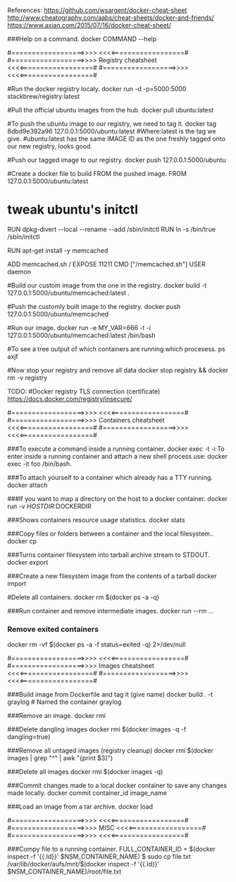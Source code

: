References:
https://github.com/wsargent/docker-cheat-sheet
http://www.cheatography.com/aabs/cheat-sheets/docker-and-friends/
https://www.axian.com/2015/07/16/docker-cheat-sheet/


###Help on a command.
docker COMMAND --help




#==================>>>>                     <<<<==================#
#==================>>>> Registry cheatsheet <<<<==================#
#==================>>>>                     <<<<==================#

#Run the docker registry localy.
docker run -d -p=5000:5000 stackbrew/registry:latest

#Pull the official ubuntu images from the hub.
docker pull ubuntu:latest

#To push the ubuntu image to our registry, we need to tag it.
docker tag 8dbd9e392a96 127.0.0.1:5000/ubuntu:latest
#Where:latest is the tag we give.
#ubuntu:latest has the same IMAGE ID as the one freshly tagged onto our new registry, looks good.

#Push our tagged image to our registry.
docker push 127.0.0.1:5000/ubuntu

#Create a docker file to build FROM the pushed image.
FROM 127.0.0.1:5000/ubuntu:latest
 
# tweak ubuntu's initctl
RUN dpkg-divert --local --rename --add /sbin/initctl
RUN ln -s /bin/true /sbin/initctl
 
RUN apt-get install -y memcached
 
ADD memcached.sh /
EXPOSE 11211
CMD    ["/memcached.sh"]
USER daemon

#Build our custom image from the one in the registry.
docker build -t 127.0.0.1:5000/ubuntu/memcached:latest .

#Push the customly built image to the registry.
docker push 127.0.0.1:5000/ubuntu/memcached

#Run our image.
docker run -e MY_VAR=666 -t -i 127.0.0.1:5000/ubuntu/memcached:latest /bin/bash

#To see a tree output of which containers are running which procesess.
ps axjf

#Now stop your registry and remove all data
docker stop registry && docker rm -v registry

TODO:
#Docker registry TLS connection (certificate)
https://docs.docker.com/registry/insecure/















#==================>>>> 					  <<<<==================#
#==================>>>> Containers cheatsheet <<<<==================#
#==================>>>>                       <<<<==================#

###To execute a command inside a running container.
docker exec -t -i <mycontainer> <myshell>
To enter inside a running container and attach a new shell process use:
docker exec -it foo /bin/bash.

###To attach yourself to a container which already has a TTY running.
docker attach <containerID>

###If you want to map a directory on the host to a docker container.
docker run -v $HOSTDIR:$DOCKERDIR

###Shows containers resource usage statistics.
docker stats

###Copy files or folders between a container and the local filesystem..
docker cp
  
###Turns container filesystem into tarball archive stream to STDOUT.
docker export

###Create a new filesystem image from the contents of a tarball
docker import

#Delete all containers.
docker rm $(docker ps -a -q)

###Run container and remove intermediate images.
docker run --rm ...

### Remove exited containers
docker rm -vf $(docker ps -a -f status=exited -q) 2>/dev/null









#==================>>>> 					  <<<<==================#
#==================>>>> Images cheatsheet     <<<<==================#
#==================>>>>                       <<<<==================#

###Build image from Dockerfile and tag it (give name)
docker build . -t graylog # Named the container graylog

###Remove an image.
docker rmi

###Delete dangling images
docker rmi $(docker images -q -f dangling=true)

###Remove all untaged images (registry cleanup)
docker rmi $(docker images | grep "^<none>" | awk "{print $3}")

###Delete all images
docker rmi $(docker images -q)

###Commit changes made to a local docker container to save any changes made locally.
docker commit container_id image_name

###Load an image from a tar archive.
docker load
	











#==================>>>> 					  <<<<==================#
#==================>>>>         MISC          <<<<==================#
#==================>>>>                       <<<<==================#

###Compy file to a running container.
FULL_CONTAINER_ID = $(docker inspect -f '{{.Id}}' $NSM_CONTAINER_NAME) $ sudo cp file.txt /var/lib/docker/aufs/mnt/$(docker inspect -f '{{.Id}}' $NSM_CONTAINER_NAME)/root/file.txt
